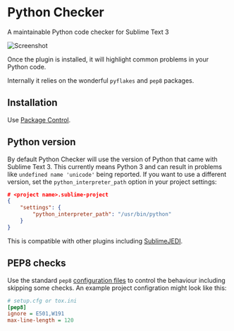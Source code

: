 Python Checker
==============

A maintainable Python code checker for Sublime Text 3

![Screenshot](../screenshots/screenshot.png)

Once the plugin is installed, it will highlight common problems in your Python code.

Internally it relies on the wonderful `pyflakes` and `pep8` packages.

Installation
------------

Use [Package Control](https://sublime.wbond.net/).

Python version
--------------

By default Python Checker will use the version of Python that came with Sublime Text 3. This currently means Python 3 and can result in problems like `undefined name 'unicode'` being reported. If you want to use a different version, set the `python_interpreter_path` option in your project settings:

```json
# <project name>.sublime-project
{
    "settings": {
        "python_interpreter_path": "/usr/bin/python"
    }
}
```

This is compatible with other plugins including [SublimeJEDI](https://github.com/srusskih/SublimeJEDI).

PEP8 checks
-----------

Use the standard `pep8` [configuration files](http://pep8.readthedocs.org/en/latest/intro.html#configuration) to control the behaviour including skipping some checks. An example project configration might look like this:

```ini
# setup.cfg or tox.ini
[pep8]
ignore = E501,W191
max-line-length = 120
```

